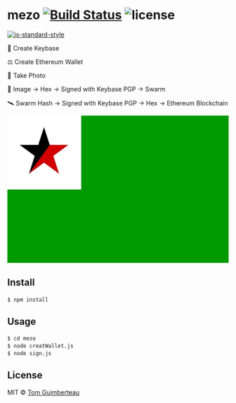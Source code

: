 # mezo [![Build Status](https://img.shields.io/travis/tomguim/mezo/master.svg?style=flat-square)](https://travis-ci.org/tomguim/mezo) ![license](https://img.shields.io/github/license/mashape/apistatus.svg?style=flat-square) 

[![js-standard-style](https://cdn.rawgit.com/feross/standard/master/badge.svg)](https://github.com/feross/standard)

🔑  Create Keybase

⚖️  Create Ethereum Wallet

📸  Take Photo

📡  Image -> Hex -> Signed with Keybase PGP -> Swarm

🛰️  Swarm Hash -> Signed with Keybase PGP -> Hex -> Ethereum Blockchain

![mezo flag](https://raw.githubusercontent.com/tomguim/mezo/master/file.jpg)

## Install

```bash
$ npm install
```

## Usage

```bash
$ cd mezo
$ node creatWallet.js
$ node sign.js
```

## License

MIT © [Tom Guimberteau](https://keybase.io/tom_guimberteau)
